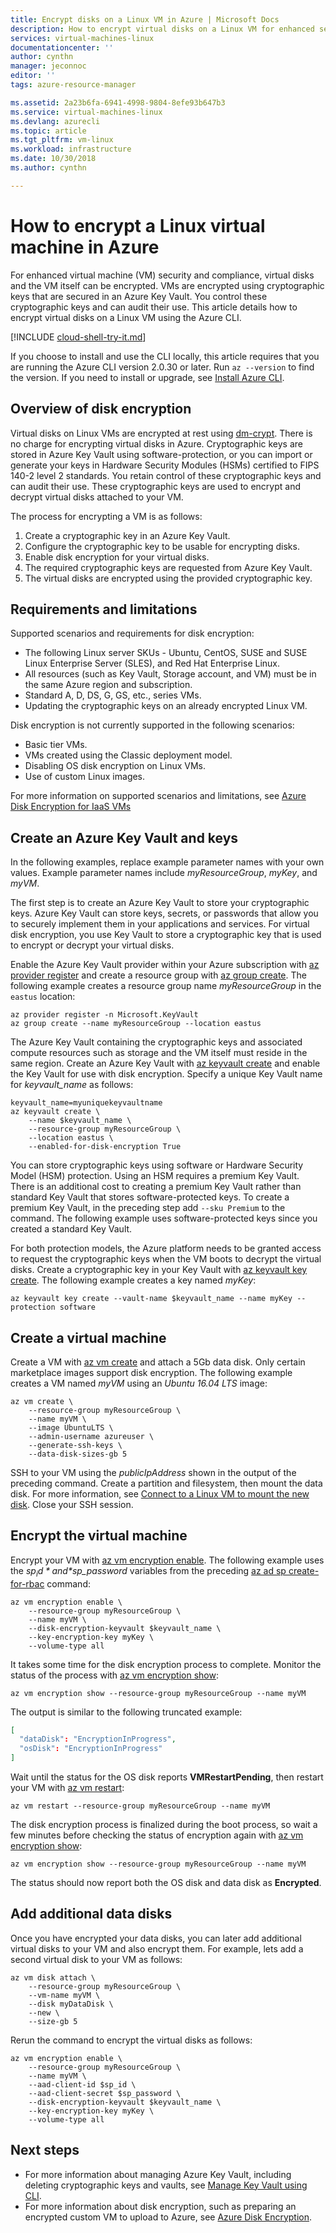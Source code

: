 ```yaml
---
title: Encrypt disks on a Linux VM in Azure | Microsoft Docs
description: How to encrypt virtual disks on a Linux VM for enhanced security using the Azure CLI
services: virtual-machines-linux
documentationcenter: ''
author: cynthn
manager: jeconnoc
editor: ''
tags: azure-resource-manager

ms.assetid: 2a23b6fa-6941-4998-9804-8efe93b647b3
ms.service: virtual-machines-linux
ms.devlang: azurecli
ms.topic: article
ms.tgt_pltfrm: vm-linux
ms.workload: infrastructure
ms.date: 10/30/2018
ms.author: cynthn

---
```

# How to encrypt a Linux virtual machine in Azure

For enhanced virtual machine (VM) security and compliance, virtual disks and the VM itself can be encrypted. VMs are encrypted using cryptographic keys that are secured in an Azure Key Vault. You control these cryptographic keys and can audit their use. This article details how to encrypt virtual disks on a Linux VM using the Azure CLI. 

[!INCLUDE [cloud-shell-try-it.md](../../../includes/cloud-shell-try-it.md)]

If you choose to install and use the CLI locally, this article requires that you are running the Azure CLI version 2.0.30 or later. Run `az --version` to find the version. If you need to install or upgrade, see [Install Azure CLI]( /cli/azure/install-azure-cli).

## Overview of disk encryption
Virtual disks on Linux VMs are encrypted at rest using [dm-crypt](https://wikipedia.org/wiki/Dm-crypt). There is no charge for encrypting virtual disks in Azure. Cryptographic keys are stored in Azure Key Vault using software-protection, or you can import or generate your keys in Hardware Security Modules (HSMs) certified to FIPS 140-2 level 2 standards. You retain control of these cryptographic keys and can audit their use. These cryptographic keys are used to encrypt and decrypt virtual disks attached to your VM. 

The process for encrypting a VM is as follows:

1. Create a cryptographic key in an Azure Key Vault.
1. Configure the cryptographic key to be usable for encrypting disks.
1. Enable disk encryption for your virtual disks.
1. The required cryptographic keys are requested from Azure Key Vault.
1. The virtual disks are encrypted using the provided cryptographic key.


## Requirements and limitations
Supported scenarios and requirements for disk encryption:

* The following Linux server SKUs - Ubuntu, CentOS, SUSE and SUSE Linux Enterprise Server (SLES), and Red Hat Enterprise Linux.
* All resources (such as Key Vault, Storage account, and VM) must be in the same Azure region and subscription.
* Standard A, D, DS, G, GS, etc., series VMs.
* Updating the cryptographic keys on an already encrypted Linux VM.

Disk encryption is not currently supported in the following scenarios:

* Basic tier VMs.
* VMs created using the Classic deployment model.
* Disabling OS disk encryption on Linux VMs.
* Use of custom Linux images.

For more information on supported scenarios and limitations, see [Azure Disk Encryption for IaaS VMs](../../security/azure-security-disk-encryption.md)


## Create an Azure Key Vault and keys
In the following examples, replace example parameter names with your own values. Example parameter names include *myResourceGroup*, *myKey*, and *myVM*.

The first step is to create an Azure Key Vault to store your cryptographic keys. Azure Key Vault can store keys, secrets, or passwords that allow you to securely implement them in your applications and services. For virtual disk encryption, you use Key Vault to store a cryptographic key that is used to encrypt or decrypt your virtual disks.

Enable the Azure Key Vault provider within your Azure subscription with [az provider register](/cli/azure/provider#az-provider-register) and create a resource group with [az group create](/cli/azure/group#az-group-create). The following example creates a resource group name *myResourceGroup* in the `eastus` location:

```azurecli-interactive
az provider register -n Microsoft.KeyVault
az group create --name myResourceGroup --location eastus
```

The Azure Key Vault containing the cryptographic keys and associated compute resources such as storage and the VM itself must reside in the same region. Create an Azure Key Vault with [az keyvault create](/cli/azure/keyvault#az-keyvault-create) and enable the Key Vault for use with disk encryption. Specify a unique Key Vault name for *keyvault_name* as follows:

```azurecli-interactive
keyvault_name=myuniquekeyvaultname
az keyvault create \
    --name $keyvault_name \
    --resource-group myResourceGroup \
    --location eastus \
    --enabled-for-disk-encryption True
```

You can store cryptographic keys using software or Hardware Security Model (HSM) protection. Using an HSM requires a premium Key Vault. There is an additional cost to creating a premium Key Vault rather than standard Key Vault that stores software-protected keys. To create a premium Key Vault, in the preceding step add `--sku Premium` to the command. The following example uses software-protected keys since you created a standard Key Vault.

For both protection models, the Azure platform needs to be granted access to request the cryptographic keys when the VM boots to decrypt the virtual disks. Create a cryptographic key in your Key Vault with [az keyvault key create](/cli/azure/keyvault/key#az-keyvault-key-create). The following example creates a key named *myKey*:

```azurecli-interactive
az keyvault key create --vault-name $keyvault_name --name myKey --protection software
```




## Create a virtual machine
Create a VM with [az vm create](/cli/azure/vm#az-vm-create) and attach a 5Gb data disk. Only certain marketplace images support disk encryption. The following example creates a VM named *myVM* using an *Ubuntu 16.04 LTS* image:

```azurecli-interactive
az vm create \
    --resource-group myResourceGroup \
    --name myVM \
    --image UbuntuLTS \
    --admin-username azureuser \
    --generate-ssh-keys \
    --data-disk-sizes-gb 5
```

SSH to your VM using the *publicIpAddress* shown in the output of the preceding command. Create a partition and filesystem, then mount the data disk. For more information, see [Connect to a Linux VM to mount the new disk](add-disk.md?toc=%2fazure%2fvirtual-machines%2flinux%2ftoc.json#connect-to-the-linux-vm-to-mount-the-new-disk). Close your SSH session.


## Encrypt the virtual machine


Encrypt your VM with [az vm encryption enable](/cli/azure/vm/encryption#az-vm-encryption-enable). The following example uses the *$sp_id* and *$sp_password* variables from the preceding [az ad sp create-for-rbac](/cli/azure/ad/sp#az-ad-sp-create-for-rbac) command:

```azurecli-interactive
az vm encryption enable \
    --resource-group myResourceGroup \
    --name myVM \
    --disk-encryption-keyvault $keyvault_name \
    --key-encryption-key myKey \
    --volume-type all
```

It takes some time for the disk encryption process to complete. Monitor the status of the process with [az vm encryption show](/cli/azure/vm/encryption#az-vm-encryption-show):

```azurecli-interactive
az vm encryption show --resource-group myResourceGroup --name myVM
```

The output is similar to the following truncated example:

```json
[
  "dataDisk": "EncryptionInProgress",
  "osDisk": "EncryptionInProgress"
]
```

Wait until the status for the OS disk reports **VMRestartPending**, then restart your VM with [az vm restart](/cli/azure/vm#az-vm-restart):

```azurecli-interactive
az vm restart --resource-group myResourceGroup --name myVM
```

The disk encryption process is finalized during the boot process, so wait a few minutes before checking the status of encryption again with [az vm encryption show](/cli/azure/vm/encryption#az-vm-encryption-show):

```azurecli-interactive
az vm encryption show --resource-group myResourceGroup --name myVM
```

The status should now report both the OS disk and data disk as **Encrypted**.


## Add additional data disks
Once you have encrypted your data disks, you can later add additional virtual disks to your VM and also encrypt them. For example, lets add a second virtual disk to your VM as follows:

```azurecli-interactive
az vm disk attach \
    --resource-group myResourceGroup \
    --vm-name myVM \
    --disk myDataDisk \
    --new \
    --size-gb 5
```

Rerun the command to encrypt the virtual disks as follows:

```azurecli-interactive
az vm encryption enable \
    --resource-group myResourceGroup \
    --name myVM \
    --aad-client-id $sp_id \
    --aad-client-secret $sp_password \
    --disk-encryption-keyvault $keyvault_name \
    --key-encryption-key myKey \
    --volume-type all
```


## Next steps
* For more information about managing Azure Key Vault, including deleting cryptographic keys and vaults, see [Manage Key Vault using CLI](../../key-vault/key-vault-manage-with-cli2.md).
* For more information about disk encryption, such as preparing an encrypted custom VM to upload to Azure, see [Azure Disk Encryption](../../security/azure-security-disk-encryption.md).
